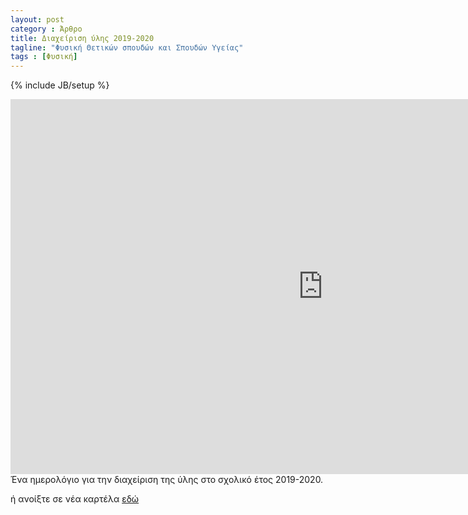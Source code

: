 ```yaml
---
layout: post
category : Άρθρο
title: Διαχείριση ύλης 2019-2020
tagline: "Φυσική Θετικών σπουδών και Σπουδών Υγείας"
tags : [Φυσική]
---
```

{% include JB/setup %}

<iframe src="https://calendar.google.com/calendar/embed?height=600&amp;wkst=2&amp;bgcolor=%23ffffff&amp;ctz=Europe%2FAthens&amp;src=cG5pdXEzbnJtM3VnMWI2Y3RsaGE1MG03NDhAZ3JvdXAuY2FsZW5kYXIuZ29vZ2xlLmNvbQ&amp;color=%23D50000&amp;showTabs=0&amp;showCalendars=0&amp;showTz=0&amp;showPrint=0&amp;showDate=1&amp;showTitle=0&amp;showNav=1" style="border-width:0" width="1000" height="600" frameborder="0" scrolling="no"></iframe>
Ένα ημερολόγιο για την διαχείριση της ύλης στο σχολικό έτος 2019-2020.

ή ανοίξτε σε νέα καρτέλα [εδώ](https://calendar.google.com/calendar/embed?src=pniuq3nrm3ug1b6ctlha50m748%40group.calendar.google.com&ctz=Europe%2FAthens)
